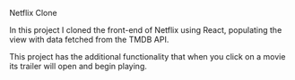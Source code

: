 Netflix Clone

In this project I cloned the front-end of Netflix using React, populating the view with data fetched from the TMDB API. 

This project has the additional functionality that when you click on a movie its trailer will open and begin playing. 
